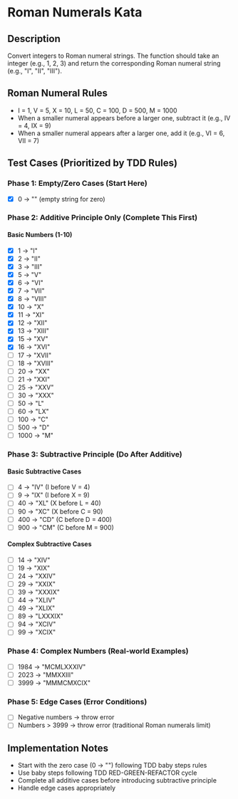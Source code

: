 # Roman Numerals Kata

## Description
Convert integers to Roman numeral strings. The function should take an integer (e.g., 1, 2, 3) and return the corresponding Roman numeral string (e.g., "I", "II", "III").

## Roman Numeral Rules
- I = 1, V = 5, X = 10, L = 50, C = 100, D = 500, M = 1000
- When a smaller numeral appears before a larger one, subtract it (e.g., IV = 4, IX = 9)
- When a smaller numeral appears after a larger one, add it (e.g., VI = 6, VII = 7)

## Test Cases (Prioritized by TDD Rules)

### Phase 1: Empty/Zero Cases (Start Here)
- [x] 0 → "" (empty string for zero)

### Phase 2: Additive Principle Only (Complete This First)
#### Basic Numbers (1-10)
- [x] 1 → "I"
- [x] 2 → "II"
- [x] 3 → "III"
- [x] 5 → "V"
- [x] 6 → "VI"
- [x] 7 → "VII"
- [x] 8 → "VIII"
- [x] 10 → "X"
- [x] 11 → "XI"
- [x] 12 → "XII"
- [x] 13 → "XIII"
- [x] 15 → "XV"
- [x] 16 → "XVI"
- [ ] 17 → "XVII"
- [ ] 18 → "XVIII"
- [ ] 20 → "XX"
- [ ] 21 → "XXI"
- [ ] 25 → "XXV"
- [ ] 30 → "XXX"
- [ ] 50 → "L"
- [ ] 60 → "LX"
- [ ] 100 → "C"
- [ ] 500 → "D"
- [ ] 1000 → "M"

### Phase 3: Subtractive Principle (Do After Additive)
#### Basic Subtractive Cases
- [ ] 4 → "IV" (I before V = 4)
- [ ] 9 → "IX" (I before X = 9)
- [ ] 40 → "XL" (X before L = 40)
- [ ] 90 → "XC" (X before C = 90)
- [ ] 400 → "CD" (C before D = 400)
- [ ] 900 → "CM" (C before M = 900)

#### Complex Subtractive Cases
- [ ] 14 → "XIV"
- [ ] 19 → "XIX"
- [ ] 24 → "XXIV"
- [ ] 29 → "XXIX"
- [ ] 39 → "XXXIX"
- [ ] 44 → "XLIV"
- [ ] 49 → "XLIX"
- [ ] 89 → "LXXXIX"
- [ ] 94 → "XCIV"
- [ ] 99 → "XCIX"

### Phase 4: Complex Numbers (Real-world Examples)
- [ ] 1984 → "MCMLXXXIV"
- [ ] 2023 → "MMXXIII"
- [ ] 3999 → "MMMCMXCIX"

### Phase 5: Edge Cases (Error Conditions)
- [ ] Negative numbers → throw error
- [ ] Numbers > 3999 → throw error (traditional Roman numerals limit)

## Implementation Notes
- Start with the zero case (0 → "") following TDD baby steps rules
- Use baby steps following TDD RED-GREEN-REFACTOR cycle
- Complete all additive cases before introducing subtractive principle
- Handle edge cases appropriately
